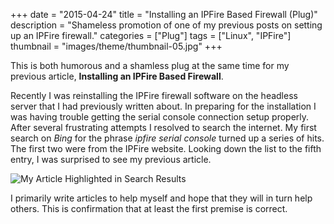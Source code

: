 +++
date = "2015-04-24"
title = "Installing an IPFire Based Firewall (Plug)"
description = "Shameless promotion of one of my previous posts on setting up an IPFire firewall."
categories = ["Plug"]
tags = ["Linux", "IPFire"]
thumbnail = "images/theme/thumbnail-05.jpg"
+++

This is both humorous and a shamless plug at the same time for my previous article, **Installing an IPFire Based Firewall**. 

<!--more-->

Recently I was reinstalling the IPFire firewall software on the headless server that I had previously written about. In preparing for the installation I was having trouble getting the serial console connection setup properly. After several frustrating attempts I resolved to search the internet. My first search on *Bing* for the phrase *ipfire serial console* turned up a series of hits. The first two were from the IPFire website. Looking down the list to the fifth entry, I was surprised to see my previous article.

![My Article Highlighted in Search Results](/images/posts/ipfire-serial-console-plug-01.png)

I primarily write articles to help myself and hope that they will in turn help others. This is confirmation that at least the first premise is correct.